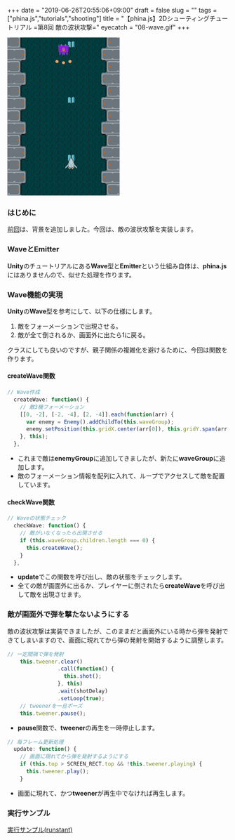 +++
date = "2019-06-26T20:55:06+09:00"
draft = false
slug = ""
tags = ["phina.js","tutorials","shooting"]
title = "【phina.js】2Dシューティングチュートリアル =第8回 敵の波状攻撃="
eyecatch = "08-wave.gif"
+++

![08-wave.gif](08-wave.gif)

### はじめに
[前回](/posts/tutorials/phina-shooting-07/)は、背景を追加しました。今回は、敵の波状攻撃を実装します。

### WaveとEmitter
**Unity**のチュートリアルにある**Wave**型と**Emitter**という仕組み自体は、**phina.js**にはありませんので、似せた処理を作ります。

### Wave機能の実現
**Unity**の**Wave**型を参考にして、以下の仕様にします。

1. 敵をフォーメーションで出現させる。
1. 敵が全て倒されるか、画面外に出たら1に戻る。

クラスにしても良いのですが、親子関係の複雑化を避けるために、今回は関数を作ります。

#### createWave関数

```javascript
// Wave作成
  createWave: function() {
    // 敵3機フォーメーション
    [[0, -2], [-2, -4], [2, -4]].each(function(arr) {
      var enemy = Enemy().addChildTo(this.waveGroup);
      enemy.setPosition(this.gridX.center(arr[0]), this.gridY.span(arr[1]));
    }, this);
  },
```

* これまで敵は**enemyGroup**に追加してきましたが、新たに**waveGroup**に追加します。
*  敵のフォーメーション情報を配列に入れて、ループでアクセスして敵を配置しています。

#### checkWave関数

```javascript
// Waveの状態チェック
  checkWave: function() {
    // 敵がいなくなったら出現させる
    if (this.waveGroup.children.length === 0) {
      this.createWave();
    }
  },
```

* **update**でこの関数を呼び出し、敵の状態をチェックします。
* 全ての敵が画面外に出るか、プレイヤーに倒されたら**createWave**を呼び出して敵を出現させます。

### 敵が画面外で弾を撃たないようにする
敵の波状攻撃は実装できましたが、このままだと画面外にいる時から弾を発射できてしまいますので、画面に現れてから弾の発射を開始するように調整します。

```javascript
// 一定間隔で弾を発射
    this.tweener.clear()
                .call(function() {
                  this.shot();
                }, this)
                .wait(shotDelay)
                .setLoop(true);
    // tweenerを一旦ポーズ　            
    this.tweener.pause();
```

* **pause**関数で、**tweener**の再生を一時停止します。

```javascript
// 毎フレーム更新処理
  update: function() {
    // 画面に現れてから弾を発射するようにする
    if (this.top > SCREEN_RECT.top && !this.tweener.playing) {
      this.tweener.play();
    }
```

* 画面に現れて、かつ**tweener**が再生中でなければ再生します。

### 実行サンプル

[実行サンプル(runstant)](https://runstant.com/alkn203/projects/96f63f64)